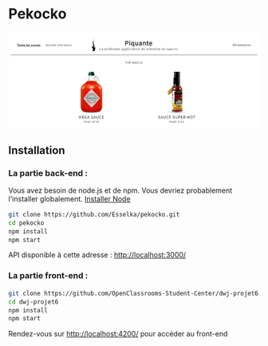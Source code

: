 # Pekocko

![image du projet](https://github.com/Esselka/OC/blob/master/divers/pekocko.png)

## Installation

### __**La partie back-end**__ :
Vous avez besoin de node.js et de npm. Vous devriez probablement l'installer globalement. [Installer Node](https://nodejs.org/)

```sh
git clone https://github.com/Esselka/pekocko.git
cd pekocko
npm install
npm start
```
API disponible à cette adresse : [http://localhost:3000/](http://localhost:3000/)

### __**La partie front-end**__ :

```sh
git clone https://github.com/OpenClassrooms-Student-Center/dwj-projet6.git
cd dwj-projet6
npm install
npm start
```
Rendez-vous sur [http://localhost:4200/](http://localhost:4200/) pour accéder au front-end